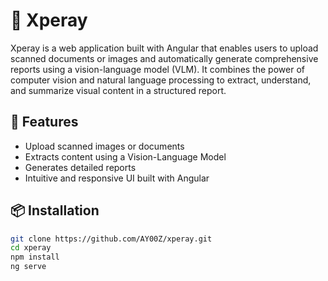 # 🧠 Xperay

Xperay is a web application built with Angular that enables users to upload scanned documents or images and automatically generate comprehensive reports using a vision-language model (VLM). It combines the power of computer vision and natural language processing to extract, understand, and summarize visual content in a structured report.

## 🚀 Features

-  Upload scanned images or documents
-  Extracts content using a Vision-Language Model
-  Generates detailed reports 
- Intuitive and responsive UI built with Angular


## 📦 Installation

```bash
git clone https://github.com/AY00Z/xperay.git
cd xperay
npm install
ng serve
